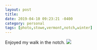 ```yaml
---
layout: post
title: 
date: 2019-04-10 09:23:21 -0400
category: personal
tags: [photo,stowe,vermont,notch,winter]
---
```


Enjoyed my walk in the notch. [![](https://thecave-com.s3.amazonaws.com/Photo-2019-04-10-09-21-Q6sbJSjvBQwdG1qQ1IH3.JPG)](https://thecave-com.s3.amazonaws.com/Photo-2019-04-10-09-21-Q6sbJSjvBQwdG1qQ1IH3.JPG)

